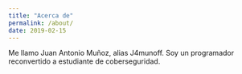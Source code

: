 ```yaml
---
title: "Acerca de"
permalink: /about/
date: 2019-02-15
---
```


Me llamo Juan Antonio Muñoz, alias J4munoff. Soy un programador reconvertido a estudiante de coberseguridad.
